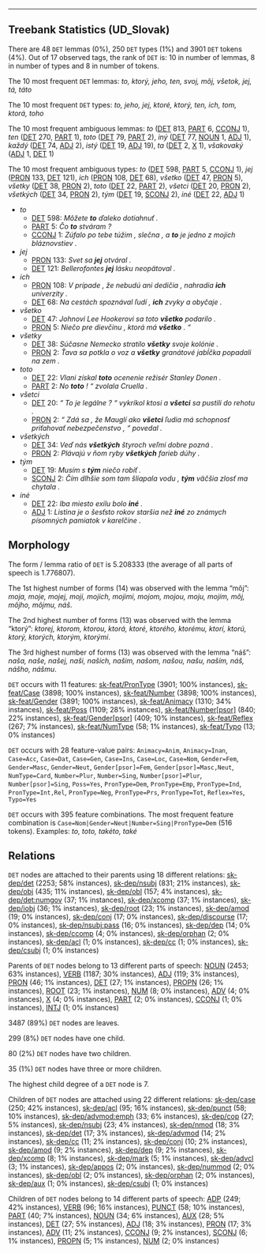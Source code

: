 

--------------------------------------------------------------------------------

## Treebank Statistics (UD_Slovak)

There are 48 `DET` lemmas (0%), 250 `DET` types (1%) and 3901 `DET` tokens (4%).
Out of 17 observed tags, the rank of `DET` is: 10 in number of lemmas, 8 in number of types and 8 in number of tokens.

The 10 most frequent `DET` lemmas: <em>to, ktorý, jeho, ten, svoj, môj, všetok, jej, tá, táto</em>

The 10 most frequent `DET` types:  <em>to, jeho, jej, ktoré, ktorý, ten, ich, tom, ktorá, toho</em>

The 10 most frequent ambiguous lemmas: <em>to</em> ([DET]() 813, [PART]() 6, [CCONJ]() 1), <em>ten</em> ([DET]() 270, [PART]() 1), <em>toto</em> ([DET]() 79, [PART]() 2), <em>iný</em> ([DET]() 77, [NOUN]() 1, [ADJ]() 1), <em>každý</em> ([DET]() 74, [ADJ]() 2), <em>istý</em> ([DET]() 19, [ADJ]() 19), <em>ta</em> ([DET]() 2, [X]() 1), <em>všakovaký</em> ([ADJ]() 1, [DET]() 1)

The 10 most frequent ambiguous types:  <em>to</em> ([DET]() 598, [PART]() 5, [CCONJ]() 1), <em>jej</em> ([PRON]() 133, [DET]() 121), <em>ich</em> ([PRON]() 108, [DET]() 68), <em>všetko</em> ([DET]() 47, [PRON]() 5), <em>všetky</em> ([DET]() 38, [PRON]() 2), <em>toto</em> ([DET]() 22, [PART]() 2), <em>všetci</em> ([DET]() 20, [PRON]() 2), <em>všetkých</em> ([DET]() 34, [PRON]() 2), <em>tým</em> ([DET]() 19, [SCONJ]() 2), <em>iné</em> ([DET]() 22, [ADJ]() 1)


* <em>to</em>
  * [DET]() 598: <em>Môžete <b>to</b> ďaleko dotiahnuť .</em>
  * [PART]() 5: <em>Čo <b>to</b> stváram ?</em>
  * [CCONJ]() 1: <em>Zúfalo po tebe túžim , slečna , a <b>to</b> je jedno z mojich bláznovstiev .</em>
* <em>jej</em>
  * [PRON]() 133: <em>Svet sa <b>jej</b> otváral .</em>
  * [DET]() 121: <em>Bellerofontes <b>jej</b> lásku neopätoval .</em>
* <em>ich</em>
  * [PRON]() 108: <em>V prípade , že nebudú ani dedičia , nahradia <b>ich</b> univerzity .</em>
  * [DET]() 68: <em>Na cestách spoznával ľudí , <b>ich</b> zvyky a obyčaje .</em>
* <em>všetko</em>
  * [DET]() 47: <em>Johnovi Lee Hookerovi sa toto <b>všetko</b> podarilo .</em>
  * [PRON]() 5: <em>Niečo pre dievčinu , ktorá má <b>všetko</b> . “</em>
* <em>všetky</em>
  * [DET]() 38: <em>Súčasne Nemecko stratilo <b>všetky</b> svoje kolónie .</em>
  * [PRON]() 2: <em>Ťava sa potkla o voz a <b>všetky</b> granátové jabĺčka popadali na zem .</em>
* <em>toto</em>
  * [DET]() 22: <em>Vlani získal <b>toto</b> ocenenie režisér Stanley Donen .</em>
  * [PART]() 2: <em>No <b>toto</b> ! “ zvolala Cruella .</em>
* <em>všetci</em>
  * [DET]() 20: <em>“ To je legálne ? “ vykríkol ktosi a <b>všetci</b> sa pustili do rehotu .</em>
  * [PRON]() 2: <em>“ Zdá sa , že Mauglí ako <b>všetci</b> ľudia má schopnosť priťahovať nebezpečenstvo , “ povedal .</em>
* <em>všetkých</em>
  * [DET]() 34: <em>Veď nás <b>všetkých</b> štyroch veľmi dobre pozná .</em>
  * [PRON]() 2: <em>Plávajú v ňom ryby <b>všetkých</b> farieb dúhy .</em>
* <em>tým</em>
  * [DET]() 19: <em>Musím s <b>tým</b> niečo robiť .</em>
  * [SCONJ]() 2: <em>Čím dlhšie som tam šliapala vodu , <b>tým</b> väčšia zlosť ma chytala .</em>
* <em>iné</em>
  * [DET]() 22: <em>Iba miesto exilu bolo <b>iné</b> .</em>
  * [ADJ]() 1: <em>Listina je o šesťsto rokov staršia než <b>iné</b> zo známych písomných pamiatok v karelčine .</em>

## Morphology

The form / lemma ratio of `DET` is 5.208333 (the average of all parts of speech is 1.776807).

The 1st highest number of forms (14) was observed with the lemma “môj”: <em>moja, moje, mojej, moji, mojich, mojimi, mojom, mojou, moju, mojím, môj, môjho, môjmu, náš</em>.

The 2nd highest number of forms (13) was observed with the lemma “ktorý”: <em>ktorej, ktorom, ktorou, ktorá, ktoré, ktorého, ktorému, ktorí, ktorú, ktorý, ktorých, ktorým, ktorými</em>.

The 3rd highest number of forms (13) was observed with the lemma “náš”: <em>naša, naše, našej, naši, našich, našim, našom, našou, našu, naším, náš, nášho, nášmu</em>.

`DET` occurs with 11 features: [sk-feat/PronType]() (3901; 100% instances), [sk-feat/Case]() (3898; 100% instances), [sk-feat/Number]() (3898; 100% instances), [sk-feat/Gender]() (3891; 100% instances), [sk-feat/Animacy]() (1310; 34% instances), [sk-feat/Poss]() (1109; 28% instances), [sk-feat/Number[psor]]() (840; 22% instances), [sk-feat/Gender[psor]]() (409; 10% instances), [sk-feat/Reflex]() (267; 7% instances), [sk-feat/NumType]() (58; 1% instances), [sk-feat/Typo]() (13; 0% instances)

`DET` occurs with 28 feature-value pairs: `Animacy=Anim`, `Animacy=Inan`, `Case=Acc`, `Case=Dat`, `Case=Gen`, `Case=Ins`, `Case=Loc`, `Case=Nom`, `Gender=Fem`, `Gender=Masc`, `Gender=Neut`, `Gender[psor]=Fem`, `Gender[psor]=Masc,Neut`, `NumType=Card`, `Number=Plur`, `Number=Sing`, `Number[psor]=Plur`, `Number[psor]=Sing`, `Poss=Yes`, `PronType=Dem`, `PronType=Emp`, `PronType=Ind`, `PronType=Int,Rel`, `PronType=Neg`, `PronType=Prs`, `PronType=Tot`, `Reflex=Yes`, `Typo=Yes`

`DET` occurs with 395 feature combinations.
The most frequent feature combination is `Case=Nom|Gender=Neut|Number=Sing|PronType=Dem` (516 tokens).
Examples: <em>to, toto, takéto, také</em>


## Relations

`DET` nodes are attached to their parents using 18 different relations: [sk-dep/det]() (2253; 58% instances), [sk-dep/nsubj]() (831; 21% instances), [sk-dep/obj]() (435; 11% instances), [sk-dep/obl]() (157; 4% instances), [sk-dep/det:numgov]() (37; 1% instances), [sk-dep/xcomp]() (37; 1% instances), [sk-dep/iobj]() (36; 1% instances), [sk-dep/root]() (23; 1% instances), [sk-dep/amod]() (19; 0% instances), [sk-dep/conj]() (17; 0% instances), [sk-dep/discourse]() (17; 0% instances), [sk-dep/nsubj:pass]() (16; 0% instances), [sk-dep/dep]() (14; 0% instances), [sk-dep/ccomp]() (4; 0% instances), [sk-dep/orphan]() (2; 0% instances), [sk-dep/acl]() (1; 0% instances), [sk-dep/cc]() (1; 0% instances), [sk-dep/csubj]() (1; 0% instances)

Parents of `DET` nodes belong to 13 different parts of speech: [NOUN]() (2453; 63% instances), [VERB]() (1187; 30% instances), [ADJ]() (119; 3% instances), [PRON]() (46; 1% instances), [DET]() (27; 1% instances), [PROPN]() (26; 1% instances), [ROOT]() (23; 1% instances), [NUM]() (8; 0% instances), [ADV]() (4; 0% instances), [X]() (4; 0% instances), [PART]() (2; 0% instances), [CCONJ]() (1; 0% instances), [INTJ]() (1; 0% instances)

3487 (89%) `DET` nodes are leaves.

299 (8%) `DET` nodes have one child.

80 (2%) `DET` nodes have two children.

35 (1%) `DET` nodes have three or more children.

The highest child degree of a `DET` node is 7.

Children of `DET` nodes are attached using 22 different relations: [sk-dep/case]() (250; 42% instances), [sk-dep/acl]() (95; 16% instances), [sk-dep/punct]() (58; 10% instances), [sk-dep/advmod:emph]() (33; 6% instances), [sk-dep/cop]() (27; 5% instances), [sk-dep/nsubj]() (23; 4% instances), [sk-dep/nmod]() (18; 3% instances), [sk-dep/det]() (17; 3% instances), [sk-dep/advmod]() (14; 2% instances), [sk-dep/cc]() (11; 2% instances), [sk-dep/conj]() (10; 2% instances), [sk-dep/amod]() (9; 2% instances), [sk-dep/dep]() (9; 2% instances), [sk-dep/xcomp]() (8; 1% instances), [sk-dep/mark]() (5; 1% instances), [sk-dep/advcl]() (3; 1% instances), [sk-dep/appos]() (2; 0% instances), [sk-dep/nummod]() (2; 0% instances), [sk-dep/obl]() (2; 0% instances), [sk-dep/orphan]() (2; 0% instances), [sk-dep/aux]() (1; 0% instances), [sk-dep/csubj]() (1; 0% instances)

Children of `DET` nodes belong to 14 different parts of speech: [ADP]() (249; 42% instances), [VERB]() (96; 16% instances), [PUNCT]() (58; 10% instances), [PART]() (40; 7% instances), [NOUN]() (34; 6% instances), [AUX]() (28; 5% instances), [DET]() (27; 5% instances), [ADJ]() (18; 3% instances), [PRON]() (17; 3% instances), [ADV]() (11; 2% instances), [CCONJ]() (9; 2% instances), [SCONJ]() (6; 1% instances), [PROPN]() (5; 1% instances), [NUM]() (2; 0% instances)

